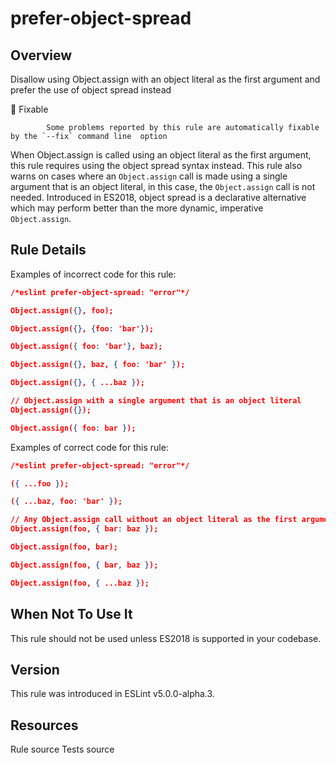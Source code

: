 
# prefer-object-spread
## Overview
Disallow using Object.assign with an object literal as the first argument and prefer the use of object spread instead


🔧 Fixable

            Some problems reported by this rule are automatically fixable by the `--fix` command line  option
        


When Object.assign is called using an object literal as the first argument, this rule requires using the object spread syntax instead. This rule also warns on cases where an `Object.assign` call is made using a single argument that is an object literal, in this case, the `Object.assign` call is not needed.
Introduced in ES2018, object spread is a declarative alternative which may perform better than the more dynamic, imperative `Object.assign`.
## Rule Details
Examples of incorrect code for this rule:


```json
/*eslint prefer-object-spread: "error"*/

Object.assign({}, foo);

Object.assign({}, {foo: 'bar'});

Object.assign({ foo: 'bar'}, baz);

Object.assign({}, baz, { foo: 'bar' });

Object.assign({}, { ...baz });

// Object.assign with a single argument that is an object literal
Object.assign({});

Object.assign({ foo: bar });
```
Examples of correct code for this rule:


```json
/*eslint prefer-object-spread: "error"*/

({ ...foo });

({ ...baz, foo: 'bar' });

// Any Object.assign call without an object literal as the first argument
Object.assign(foo, { bar: baz });

Object.assign(foo, bar);

Object.assign(foo, { bar, baz });

Object.assign(foo, { ...baz });
```
## When Not To Use It
This rule should not be used unless ES2018 is supported in your codebase.
## Version
This rule was introduced in ESLint v5.0.0-alpha.3.
## Resources

Rule source 
Tests source 

